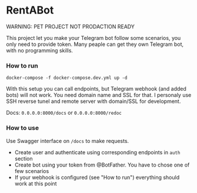 # RentABot
WARNING: PET PROJECT NOT PRODACTION READY

This project let you make your Telegram bot follow some scenarios, you only need to provide token. Many peaple can get they own Telegram bot, with no programming skills.

### How to run
`docker-compose -f docker-compose.dev.yml up -d`

With this setup you can call endpoints, but Telegram webhook (and added bots) will not work. You need domain name and SSL for that. I personaly use SSH reverse tunel and remote server with domain/SSL for development.

Docs:
`0.0.0.0:8000/docs` or `0.0.0.0:8000/redoc`

### How to use
Use Swagger interface on `/docs` to make requests.
- Create user and authenticate using corresponding endpoints in `auth` section
- Create bot using your token from @BotFather. You have to chose one of few scenarios
- If your webhook is configured (see "How to run") everything should work at this point

